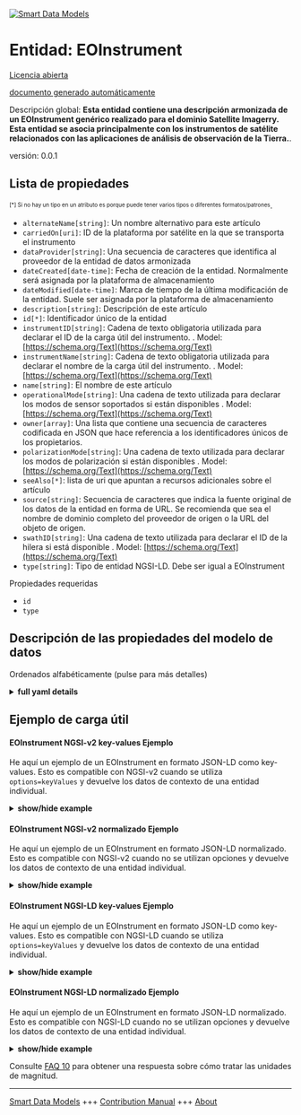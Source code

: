 <!-- 10-Header -->    
[![Smart Data Models](https://smartdatamodels.org/wp-content/uploads/2022/01/SmartDataModels_logo.png "Logo")](https://smartdatamodels.org)    
Entidad: EOInstrument    
=====================<!-- /10-Header -->    
<!-- 15-License -->    
[Licencia abierta](https://github.com/smart-data-models//dataModel.SatelliteImagery/blob/master/EOInstrument/LICENSE.md)    
[documento generado automáticamente](https://docs.google.com/presentation/d/e/2PACX-1vTs-Ng5dIAwkg91oTTUdt8ua7woBXhPnwavZ0FxgR8BsAI_Ek3C5q97Nd94HS8KhP-r_quD4H0fgyt3/pub?start=false&loop=false&delayms=3000#slide=id.gb715ace035_0_60)    
<!-- /15-License -->    
<!-- 20-Description -->    
Descripción global: **Esta entidad contiene una descripción armonizada de un EOInstrument genérico realizado para el dominio Satellite Imagerry. Esta entidad se asocia principalmente con los instrumentos de satélite relacionados con las aplicaciones de análisis de observación de la Tierra.**.    
versión: 0.0.1    
<!-- /20-Description -->    
<!-- 30-PropertiesList -->    
## Lista de propiedades    
<sup><sub>[*] Si no hay un tipo en un atributo es porque puede tener varios tipos o diferentes formatos/patrones</sub></sup>.    
- `alternateName[string]`: Un nombre alternativo para este artículo  - `carriedOn[uri]`: ID de la plataforma por satélite en la que se transporta el instrumento  - `dataProvider[string]`: Una secuencia de caracteres que identifica al proveedor de la entidad de datos armonizada  - `dateCreated[date-time]`: Fecha de creación de la entidad. Normalmente será asignada por la plataforma de almacenamiento  - `dateModified[date-time]`: Marca de tiempo de la última modificación de la entidad. Suele ser asignada por la plataforma de almacenamiento  - `description[string]`: Descripción de este artículo  - `id[*]`: Identificador único de la entidad  - `instrumentID[string]`: Cadena de texto obligatoria utilizada para declarar el ID de la carga útil del instrumento.  . Model: [https://schema.org/Text](https://schema.org/Text)- `instrumentName[string]`: Cadena de texto obligatoria utilizada para declarar el nombre de la carga útil del instrumento.  . Model: [https://schema.org/Text](https://schema.org/Text)- `name[string]`: El nombre de este artículo  - `operationalMode[string]`: Una cadena de texto utilizada para declarar los modos de sensor soportados si están disponibles  . Model: [https://schema.org/Text](https://schema.org/Text)- `owner[array]`: Una lista que contiene una secuencia de caracteres codificada en JSON que hace referencia a los identificadores únicos de los propietarios.  - `polarizationMode[string]`: Una cadena de texto utilizada para declarar los modos de polarización si están disponibles  . Model: [https://schema.org/Text](https://schema.org/Text)- `seeAlso[*]`: lista de uri que apuntan a recursos adicionales sobre el artículo  - `source[string]`: Secuencia de caracteres que indica la fuente original de los datos de la entidad en forma de URL. Se recomienda que sea el nombre de dominio completo del proveedor de origen o la URL del objeto de origen.  - `swathID[string]`: Una cadena de texto utilizada para declarar el ID de la hilera si está disponible  . Model: [https://schema.org/Text](https://schema.org/Text)- `type[string]`: Tipo de entidad NGSI-LD. Debe ser igual a EOInstrument  <!-- /30-PropertiesList -->    
<!-- 35-RequiredProperties -->    
Propiedades requeridas    
- `id`  - `type`  <!-- /35-RequiredProperties -->    
<!-- 40-RequiredProperties -->    
<!-- /40-RequiredProperties -->    
<!-- 50-DataModelHeader -->    
## Descripción de las propiedades del modelo de datos    
Ordenados alfabéticamente (pulse para más detalles)    
<!-- /50-DataModelHeader -->    
<!-- 60-ModelYaml -->    
<details><summary><strong>full yaml details</strong></summary>      
```yaml    
EOInstrument:      
  description: This entity contains a harmonised description of a generic EOInstrument made for the Satellite Imagerry domain. This entity is primarily associated with the satellite instruments related to Earth Observation Analysis applications.      
  properties:      
    alternateName:      
      description: An alternative name for this item      
      type: string      
      x-ngsi:      
        type: Property      
    carriedOn:      
      description: The ID of the satellite platform that the instrument is carried on      
      format: uri      
      type: string      
      x-ngsi:      
        type: Relationship      
    dataProvider:      
      description: A sequence of characters identifying the provider of the harmonised data entity      
      type: string      
      x-ngsi:      
        type: Property      
    dateCreated:      
      description: Entity creation timestamp. This will usually be allocated by the storage platform      
      format: date-time      
      type: string      
      x-ngsi:      
        type: Property      
    dateModified:      
      description: Timestamp of the last modification of the entity. This will usually be allocated by the storage platform      
      format: date-time      
      type: string      
      x-ngsi:      
        type: Property      
    description:      
      description: A description of this item      
      type: string      
      x-ngsi:      
        type: Property      
    id:      
      anyOf:      
        - description: Identifier format of any NGSI entity      
          maxLength: 256      
          minLength: 1      
          pattern: ^[\w\-\.\{\}\$\+\*\[\]`|~^@!,:\\]+$      
          type: string      
          x-ngsi:      
            type: Property      
        - description: Identifier format of any NGSI entity      
          format: uri      
          type: string      
          x-ngsi:      
            type: Property      
      description: Unique identifier of the entity      
      x-ngsi:      
        type: Property      
    instrumentID:      
      description: A mandatory text string used to declare the ID of the instrument payload      
      type: string      
      x-ngsi:      
        model: https://schema.org/Text      
        type: Property      
    instrumentName:      
      description: A mandatory text string used to declare the name of the instrument payload      
      type: string      
      x-ngsi:      
        model: https://schema.org/Text      
        type: Property      
    name:      
      description: The name of this item      
      type: string      
      x-ngsi:      
        type: Property      
    operationalMode:      
      description: A text string used to declare the supported sensor modes if available      
      type: string      
      x-ngsi:      
        model: https://schema.org/Text      
        type: Property      
    owner:      
      description: A List containing a JSON encoded sequence of characters referencing the unique Ids of the owner(s)      
      items:      
        anyOf:      
          - description: Identifier format of any NGSI entity      
            maxLength: 256      
            minLength: 1      
            pattern: ^[\w\-\.\{\}\$\+\*\[\]`|~^@!,:\\]+$      
            type: string      
            x-ngsi:      
              type: Property      
          - description: Identifier format of any NGSI entity      
            format: uri      
            type: string      
            x-ngsi:      
              type: Property      
        description: Unique identifier of the entity      
        x-ngsi:      
          type: Property      
      type: array      
      x-ngsi:      
        type: Property      
    polarizationMode:      
      description: A text string used to declare the polarization modes if available      
      type: string      
      x-ngsi:      
        model: https://schema.org/Text      
        type: Property      
    seeAlso:      
      description: list of uri pointing to additional resources about the item      
      oneOf:      
        - items:      
            format: uri      
            type: string      
          minItems: 1      
          type: array      
        - format: uri      
          type: string      
      x-ngsi:      
        type: Property      
    source:      
      description: 'A sequence of characters giving the original source of the entity data as a URL. Recommended to be the fully qualified domain name of the source provider, or the URL to the source object'      
      type: string      
      x-ngsi:      
        type: Property      
    swathID:      
      description: A text string used to declare the swath ID if available      
      type: string      
      x-ngsi:      
        model: https://schema.org/Text      
        type: Property      
    type:      
      description: NGSI-LD Entity Type. It must be equal to EOInstrument      
      enum:      
        - EOInstrument      
      type: string      
      x-ngsi:      
        type: Property      
  required:      
    - id      
    - type      
  type: object      
  x-derived-from: ""      
  x-disclaimer: 'Redistribution and use in source and binary forms, with or without modification, are permitted  provided that the license conditions are met. Copyleft (c) 2022 Contributors to Smart Data Models Program'      
  x-license-url: https://github.com/smart-data-models/dataModel.SatelliteImagery/blob/master/EOInstrument/LICENSE.md      
  x-model-schema: https://raw.githubusercontent.com/smart-data-models/dataModel.SatelliteImagery/master/EOInstrument/schema.json      
  x-model-tags: ""      
  x-version: 0.0.1      
```    
</details>      
<!-- /60-ModelYaml -->    
<!-- 70-MiddleNotes -->    
<!-- /70-MiddleNotes -->    
<!-- 80-Examples -->    
## Ejemplo de carga útil    
#### EOInstrument NGSI-v2 key-values Ejemplo    
He aquí un ejemplo de un EOInstrument en formato JSON-LD como key-values. Esto es compatible con NGSI-v2 cuando se utiliza `options=keyValues` y devuelve los datos de contexto de una entidad individual.    
<details><summary><strong>show/hide example</strong></summary>      
```json  
{  
  "id": "urn:ngsi-ld:EOInstrument:154",  
  "type": "EOInstrument",  
  "instrumentID": "OLCI",  
  "instrumentName": "Ocean Land Colour Instrument",  
  "operationalMode": "INS-NOBS",  
  "polarizationMode": "HH+HV",  
  "swathID": "S1",  
  "carriedOn": "urn:ngsi-ld:EOSatellitePlatform:154"  
}  
```  
</details>    
#### EOInstrument NGSI-v2 normalizado Ejemplo    
He aquí un ejemplo de un EOInstrument en formato JSON-LD normalizado. Esto es compatible con NGSI-v2 cuando no se utilizan opciones y devuelve los datos de contexto de una entidad individual.    
<details><summary><strong>show/hide example</strong></summary>      
```json  
{  
  "id": "urn:ngsi-ld:EOInstrument:154",  
  "type": "EOInstrument",  
  "createdAt": {  
    "type": "DateTime",  
    "value": "2020-03-13T15:42:00Z"  
  },  
  "modifiedAt": {  
    "type": "DateTime",  
    "value": "2020-03-13T15:45:00Z"  
  },  
  "carriedOn": {  
    "type": "Text",  
    "value": "urn:ngsi-ld:EOSatellitePlatform:154"  
  },  
  "instrumentID": {  
    "type": "Text",  
    "value": "MSI"  
  },  
  "instrumentName": {  
    "type": "Text",  
    "value": "Multi-Spectral Instrument"  
  },  
  "swathID": {  
    "type": "Text",  
    "value": "S2"  
  }  
}  
```  
</details>    
#### EOInstrument NGSI-LD key-values Ejemplo    
He aquí un ejemplo de un EOInstrument en formato JSON-LD como key-values. Esto es compatible con NGSI-LD cuando se utiliza `options=keyValues` y devuelve los datos de contexto de una entidad individual.    
<details><summary><strong>show/hide example</strong></summary>      
```json  
{  
  "id": "urn:ngsi-ld:EOInstrument:154",  
  "type": "EOInstrument",  
  "carriedOn": "urn:ngsi-ld:EOSatellitePlatform:154",  
  "instrumentID": "MSI",  
  "instrumentName": "Multi-Spectral Instrument",  
  "swathID": "S2",  
  "@context": [  
    "https://raw.githubusercontent.com/smart-data-models/dataModel.SatelliteImagery/master/context.jsonld"  
  ]  
}  
```  
</details>    
#### EOInstrument NGSI-LD normalizado Ejemplo    
He aquí un ejemplo de un EOInstrument en formato JSON-LD normalizado. Esto es compatible con NGSI-LD cuando no se utilizan opciones y devuelve los datos de contexto de una entidad individual.    
<details><summary><strong>show/hide example</strong></summary>      
```json  
{  
    "id": "urn:ngsi-ld:EOInstrument:154",  
    "type": "EOInstrument",  
    "carriedOn": {  
        "type": "Relationship",  
        "object": "urn:ngsi-ld:EOSatellitePlatform:154"  
    },  
    "createdAt": "2020-03-13T15:42:00Z",  
    "instrumentID": {  
        "type": "Property",  
        "value": "SAR-C"  
    },  
    "instrumentName": {  
        "type": "Property",  
        "value": "Synthetic Aperture Radar (C-band)"  
    },  
    "modifiedAt": "2020-03-13T15:45:00Z",  
    "operationalMode": {  
        "type": "Property",  
        "value": "IW"  
    },  
    "polarizaionMode": {  
        "type": "Property",  
        "value": "VV + VH"  
    },  
    "swathID": {  
        "type": "Property",  
        "value": "S1"  
    },  
    "@context": [  
        "https://raw.githubusercontent.com/smart-data-models/dataModel.SatelliteImagery/master/context.jsonld"  
    ]  
}  
```  
</details><!-- /80-Examples -->    
<!-- 90-FooterNotes -->    
<!-- /90-FooterNotes -->    
<!-- 95-Units -->    
Consulte [FAQ 10](https://smartdatamodels.org/index.php/faqs/) para obtener una respuesta sobre cómo tratar las unidades de magnitud.    
<!-- /95-Units -->    
<!-- 97-LastFooter -->    
---    
[Smart Data Models](https://smartdatamodels.org) +++ [Contribution Manual](https://bit.ly/contribution_manual) +++ [About](https://bit.ly/Introduction_SDM)<!-- /97-LastFooter -->    
